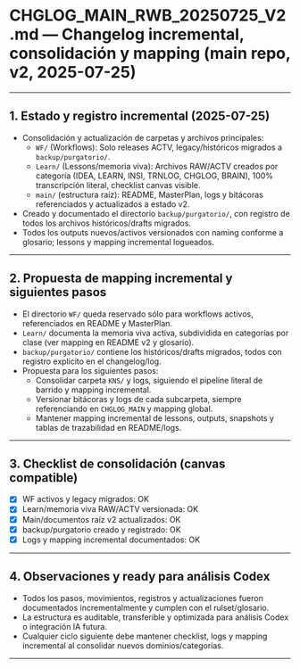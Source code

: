 # CHGLOG_MAIN_RWB_20250725_V2.md — Changelog incremental, consolidación y mapping (main repo, v2, 2025-07-25)

---

## 1. Estado y registro incremental (2025-07-25)
- Consolidación y actualización de carpetas y archivos principales:
    - `WF/` (Workflows): Solo releases ACTV, legacy/históricos migrados a `backup/purgatorio/`.
    - `Learn/` (Lessons/memoria viva): Archivos RAW/ACTV creados por categoría (IDEA, LEARN, INSI, TRNLOG, CHGLOG, BRAIN), 100% transcripción literal, checklist canvas visible.
    - `main/` (estructura raíz): README, MasterPlan, logs y bitácoras referenciados y actualizados a estado v2.
- Creado y documentado el directorio `backup/purgatorio/`, con registro de todos los archivos históricos/drafts migrados.
- Todos los outputs nuevos/activos versionados con naming conforme a glosario; lessons y mapping incremental logueados.

---

## 2. Propuesta de mapping incremental y siguientes pasos
- El directorio `WF/` queda reservado sólo para workflows activos, referenciados en README y MasterPlan.
- `Learn/` documenta la memoria viva activa, subdividida en categorías por clase (ver mapping en README v2 y glosario).
- `backup/purgatorio/` contiene los históricos/drafts migrados, todos con registro explícito en el changelog/log.
- Propuesta para los siguientes pasos:
    - Consolidar carpeta `KNS/` y logs, siguiendo el pipeline literal de barrido y mapping incremental.
    - Versionar bitácoras y logs de cada subcarpeta, siempre referenciando en `CHGLOG_MAIN` y mapping global.
    - Mantener mapping incremental de lessons, outputs, snapshots y tablas de trazabilidad en README/logs.

---

## 3. Checklist de consolidación (canvas compatible)
- [x] WF activos y legacy migrados: OK
- [x] Learn/memoria viva RAW/ACTV versionada: OK
- [x] Main/documentos raíz v2 actualizados: OK
- [x] backup/purgatorio creado y registrado: OK
- [x] Logs y mapping incremental documentados: OK

---

## 4. Observaciones y ready para análisis Codex
- Todos los pasos, movimientos, registros y actualizaciones fueron documentados incrementalmente y cumplen con el rulset/glosario.
- La estructura es auditable, transferible y optimizada para análisis Codex o integración IA futura.
- Cualquier ciclo siguiente debe mantener checklist, logs y mapping incremental al consolidar nuevos dominios/categorías.

---

